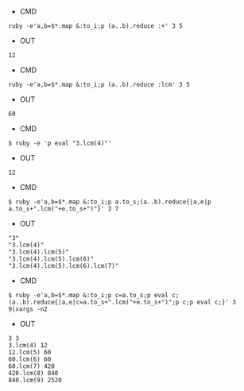 - CMD

```
ruby -e'a,b=$*.map &:to_i;p (a..b).reduce :+' 3 5
```

- OUT

```
12
```


- CMD

```
ruby -e'a,b=$*.map &:to_i;p (a..b).reduce :lcm' 3 5
```

- OUT

```
60
```

- CMD

```
$ ruby -e 'p eval "3.lcm(4)"'
```

- OUT

```
12
```

- CMD

```
$ ruby -e'a,b=$*.map &:to_i;p a.to_s;(a..b).reduce{|a,e|p a.to_s+".lcm("+e.to_s+")"}' 3 7
```

- OUT

```
"3"
"3.lcm(4)"
"3.lcm(4).lcm(5)"
"3.lcm(4).lcm(5).lcm(6)"
"3.lcm(4).lcm(5).lcm(6).lcm(7)"
```

- CMD

```
$ ruby -e'a,b=$*.map &:to_i;p c=a.to_s;p eval c;(a..b).reduce{|a,e|c=a.to_s+".lcm("+e.to_s+")";p c;p eval c;}' 3 9|xargs -n2
```

- OUT

```
3 3
3.lcm(4) 12
12.lcm(5) 60
60.lcm(6) 60
60.lcm(7) 420
420.lcm(8) 840
840.lcm(9) 2520
```
